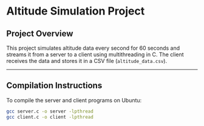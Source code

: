 # Altitude Simulation Project

## Project Overview
This project simulates altitude data every second for 60 seconds and streams it from a server to a client using multithreading in C. The client receives the data and stores it in a CSV file (`altitude_data.csv`).

---

## Compilation Instructions
To compile the server and client programs on Ubuntu:

```bash
gcc server.c -o server -lpthread
gcc client.c -o client -lpthread

